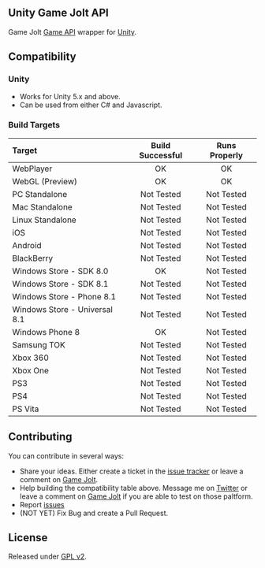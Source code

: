 ## Unity Game Jolt API
Game Jolt [Game API](http://gamejolt.com/api/doc/game/) wrapper for [Unity](http://unity3d.com/).

## Compatibility

### Unity

- Works for Unity 5.x and above.
- Can be used from either C# and Javascript.

### Build Targets

Target | Build Successful | Runs Properly
:--- | :---: | :---:
WebPlayer | OK | OK
WebGL (Preview) | OK | OK
PC Standalone | Not Tested | Not Tested
Mac Standalone | Not Tested | Not Tested
Linux Standalone | Not Tested | Not Tested
iOS | Not Tested | Not Tested
Android | Not Tested | Not Tested
BlackBerry | Not Tested | Not Tested
Windows Store - SDK 8.0 | OK | Not Tested
Windows Store - SDK 8.1 | Not Tested | Not Tested
Windows Store - Phone 8.1 | Not Tested | Not Tested
Windows Store - Universal 8.1 | Not Tested | Not Tested
Windows Phone 8 | OK | Not Tested
Samsung TOK | Not Tested | Not Tested
Xbox 360 | Not Tested | Not Tested
Xbox One | Not Tested | Not Tested
PS3 | Not Tested | Not Tested
PS4 | Not Tested | Not Tested
PS Vita | Not Tested | Not Tested

## Contributing

You can contribute in several ways:
- Share your ideas. Either create a ticket in the [issue tracker](https://github.com/loicteixeira/gj-unity-api/issues) or leave a comment on [Game Jolt](http://gamejolt.com/games/unity-api/15887).
- Help building the compatibility table above. Message me on [Twitter](https://twitter.com/loicteixeira) or leave a comment on [Game Jolt](http://gamejolt.com/games/unity-api/15887) if you are able to test on those paltform.
- Report [issues](https://github.com/loicteixeira/gj-unity-api/issues)
- (NOT YET) Fix Bug and create a Pull Request.

## License
Released under [GPL v2](https://raw.githubusercontent.com/loicteixeira/gj-unity-api/master/LICENSE.txt).
